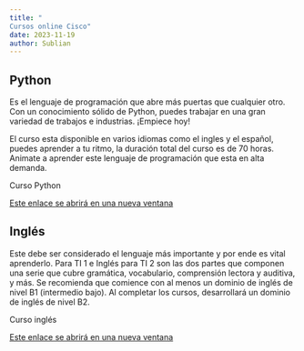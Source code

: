 ```yaml
---
title: "
Cursos online Cisco"
date: 2023-11-19
author: Sublian
---
```

<h2>Python</h2> Es el lenguaje de programación que abre más puertas que cualquier otro. Con un conocimiento sólido de Python, puedes trabajar en una gran variedad de trabajos e industrias. ¡Empiece hoy!

El curso esta disponible en varios idiomas como el ingles y el español, puedes aprender a tu ritmo, la duración total del curso es de 70 horas. Animate a aprender este lenguaje de programación que esta en alta demanda.

Curso Python 

<a href="https://skillsforall.com/es/learningcollections/python?courseLang=es-XL" target="_blank">Este enlace se abrirá en una nueva ventana</a>

<h2>Inglés</h2> Este debe ser considerado el lenguaje más importante y por ende es vital aprenderlo. Para TI 1 e Inglés para TI 2 son las dos partes que componen una serie que cubre gramática, vocabulario, comprensión lectora y auditiva, y más. Se recomienda que comience con al menos un dominio de inglés de nivel B1 (intermedio bajo). Al completar los cursos, desarrollará un dominio de inglés de nivel B2.

Curso inglés 

<a href="https://skillsforall.com/es/articles/news/learn-english-communicate-in-it?courseLang=es-XL" target="_blank">Este enlace se abrirá en una nueva ventana</a>
